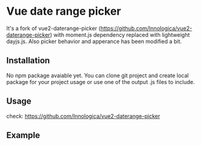 # Vue date range picker

It's a fork of vue2-daterange-picker (https://github.com/Innologica/vue2-daterange-picker) with moment.js dependency replaced with lightweight dayjs.js. Also picker behavior and apperance has been modified a bit.


## Installation

No npm package avaiable yet. You can clone git project and create local package for your project usage or use one of the output .js files to include.

## Usage

check: https://github.com/Innologica/vue2-daterange-picker

## Example

<demo></demo>